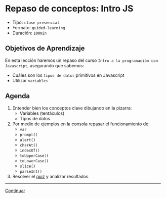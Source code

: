 # Repaso de conceptos: Intro JS

* Tipo: `clase presencial`
* Formato: `guided-learning`
* Duración: `100min`

## Objetivos de Aprendizaje

En esta lección haremos un repaso del curso `Intro a la programación con
Javascript`, asegurando que sabemos:

* Cuáles son los `tipos de datos` primitivos en Javascript
* Utilizar `variables`

## Agenda

1. Entender bien los conceptos clave dibujando en la pizarra:
   - Variables (tentáculos)
   - Tipos de datos
2. Por medio de ejemplos en la consola repasar el funcionamiento de:
   - `var`
   - `prompt()`
   - `alert()`
   - `charAt()`
   - `indexOf()`
   - `toUpperCase()`
   - `toLowerCase()`
   - `slice()`
   - `parseInt()`
3. Resolver el [quiz](https://goo.gl/forms/1L5WzwV5MXNqcOmG3) y analizar
   resultados

***

[Continuar](02-opening.md)
